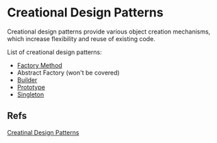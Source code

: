 # **Creational Design Patterns**

Creational design patterns provide various object creation mechanisms, which increase flexibility and reuse of existing code.

List of creational design patterns:
- [Factory Method](./patterns/factory.md)
- Abstract Factory (won't be covered)
- [Builder](./patterns/builder.md)
- [Prototype](./patterns/prototype.md)
- [Singleton](./patterns/singleton.md)


## Refs
[Creatinal Design Patterns](https://refactoring.guru/design-patterns/creational-patterns)
